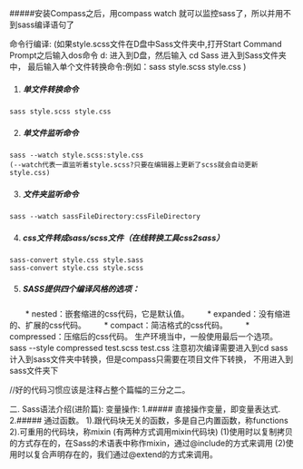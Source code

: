 #####安装Compass之后，用compass watch 就可以监控sass了，所以并用不到sass编译语句了

命令行编译:
  (如果style.scss文件在D盘中Sass文件夹中,打开Start Command Prompt之后输入dos命令 d: 进入到D盘，然后输入 cd Sass 进入到Sass文件夹中，
    最后输入单个文件转换命令:例如：sass style.scss style.css )
   1. ##### 单文件转换命令
    sass style.scss style.css
   2. ##### 单文件监听命令
    sass --watch style.scss:style.css
    (--watch代表一直监听着style.scss?只要在编辑器上更新了scss就会自动更新style.css)
  3. ##### 文件夹监听命令
    sass --watch sassFileDirectory:cssFileDirectory
  4. ##### css文件转成sass/scss文件（在线转换工具css2sass）
    sass-convert style.css style.sass
    sass-convert style.css style.scss
  5. ##### SASS提供四个编译风格的选项：
  　　* nested：嵌套缩进的css代码，它是默认值。
  　　* expanded：没有缩进的、扩展的css代码。
  　　* compact：简洁格式的css代码。
  　　* compressed：压缩后的css代码。
    生产环境当中，一般使用最后一个选项。
      sass --style compressed test.scss test.css  注意初次编译需要进入到cd sass计入到sass文件夹中转换，但是compass只需要在项目文件下转换，
      不用进入到sass文件夹下


//好的代码习惯应该是注释占整个篇幅的三分之二。


二. Sass语法介绍(进阶篇):
变量操作:
    1.##### 直接操作变量，即变量表达式.
    2.##### 通过函数。
        1).跟代码块无关的函数，多是自己内置函数，称functions
        2).可重用的代码块，称mixin (有两种方式调用mixin代码块)
            (1)使用时以复制拷贝的方式存在的，在Sass的术语表中称作mixin，通过@include的方式来调用
            (2)使用时以复合声明存在的，我们通过@extend的方式来调用。


